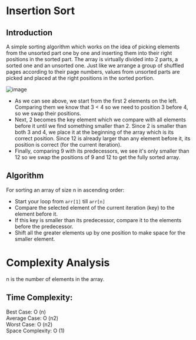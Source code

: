 # Insertion Sort
## Introduction

<p>
  A simple sorting algorithm which works on the idea of picking elements from the unsorted part one by one and inserting them into their right positions in the sorted part. 
  The array is virtually divided into 2 parts, a sorted one and an unsorted one. 
  Just like we arrange a group of shuffled pages according to their page numbers, values from unsorted parts are picked and placed at the right positions in the sorted portion.
</p>


![image](https://user-images.githubusercontent.com/74819092/119613948-538bd700-be1b-11eb-8351-dec8333cb436.png)

* As we can see above, we start from the first 2 elements on the left. Comparing them we know that 3 < 4 so we need to position 3 before 4, so we swap their positions. <br>
* Next, 2 becomes the key element which we compare with all elements before it until we find something smaller than 2. Since 2 is smaller than both 3 and 4, we place it at the beginning of the array which is its correct position.
Since 12 is already larger than any element before it, its position is correct (for the current iteration).<br>
* Finally, comparing 9 with its predecessors, we see it's only smaller than 12 so we swap the positions of 9 and 12 to get the fully sorted array.<br>
## Algorithm
For sorting an array of size n in ascending order:

* Start your loop from ```arr[1]``` till ```arr[n]```
* Compare the selected element of the current iteration (key) to the element before it.
* If this key is smaller than its predecessor, compare it to the elements before the predecessor.
* Shift all the greater elements up by one position to make space for the smaller element.

# Complexity Analysis
n is the number of elements in the array.<br>

## Time Complexity:

Best Case: O (n)<br>
Average Case: O (n2)<br>
Worst Case: O (n2)<br>
Space Complexity: O (1)<br>

